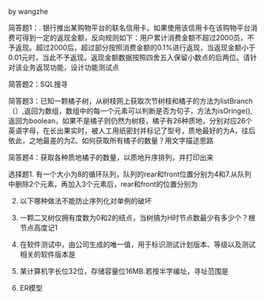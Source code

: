 by wangzhe


简答题1：. 银行推出某购物平台的联名信用卡。如果使用该信用卡在该购物平台消费可得到一定的返现金额，反向规则如下：用户累计消费金额不超过2000员，不予返现。超过2000后，超过部分按照消费金额的0.1%进行返现，当返现金额小于0.01元时，当此不予返现。返现金额数据按照四舍五入保留小数点的后两位。请针对该业务返现功能，设计功能测试点



简答题2：SQL搜寻



简答题3：已知一颗橘子树，从树枝网上获取次节树枝和橘子的方法为listBranch（）,返回为数组，数组中的每一个元素可以判断是否为句子，方法为isOringe(),返回为boolean，如果不是橘子则仍然为树枝，橘子有26种质地，分别对应26个英语字母，在长出果实时，被人工用纸密封并标记了型号，质地最好的为A，往后依此，之地最差的为Z。如何获取所有橘子的数量？用文字描述思路



简答题4：获取各种质地橘子的数量，以质地升序排列，并打印出来






选择题1. 有一个大小为8的循环队列，队列的rear和front位置分别为4和7.从队列中删除2个元素，再加入3个元素后，rear和front的位置分别为


2. 以下哪种做法不能防止序列化对单例的破坏



3. 一颗二叉树仅拥有度数为0和2的结点，当树搞为H时节点数最少有多少个？根节点高度记1


4. 在软件测试中，由公司生成的唯一值，用于标识测试计划版本、等级以及测试相关的软件版本是



5. 某计算机字长位32位，存储容量位16MB.若按半字编址，寻址范围是



6. ER模型
